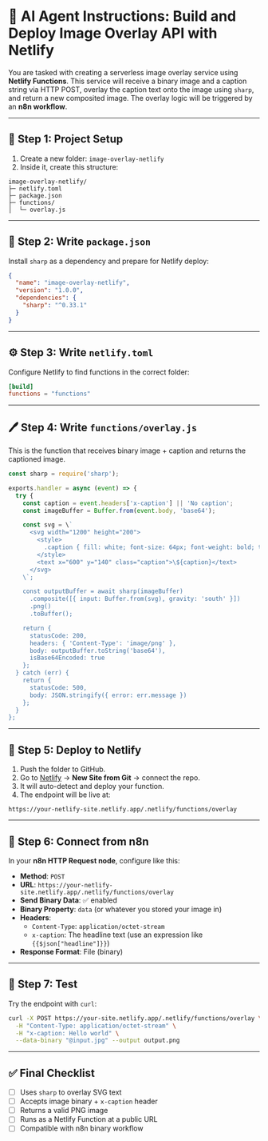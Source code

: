 # 🧠 AI Agent Instructions: Build and Deploy Image Overlay API with Netlify

You are tasked with creating a serverless image overlay service using **Netlify Functions**. This service will receive a binary image and a caption string via HTTP POST, overlay the caption text onto the image using `sharp`, and return a new composited image. The overlay logic will be triggered by an **n8n workflow**.

---

## 📁 Step 1: Project Setup

1. Create a new folder: `image-overlay-netlify`
2. Inside it, create this structure:

```
image-overlay-netlify/
├─ netlify.toml
├─ package.json
├─ functions/
│  └─ overlay.js
```

---

## 🧾 Step 2: Write `package.json`

Install `sharp` as a dependency and prepare for Netlify deploy:

```json
{
  "name": "image-overlay-netlify",
  "version": "1.0.0",
  "dependencies": {
    "sharp": "^0.33.1"
  }
}
```

---

## ⚙️ Step 3: Write `netlify.toml`

Configure Netlify to find functions in the correct folder:

```toml
[build]
functions = "functions"
```

---

## 🖊️ Step 4: Write `functions/overlay.js`

This is the function that receives binary image + caption and returns the captioned image.

```js
const sharp = require('sharp');

exports.handler = async (event) => {
  try {
    const caption = event.headers['x-caption'] || 'No caption';
    const imageBuffer = Buffer.from(event.body, 'base64');

    const svg = \`
      <svg width="1200" height="200">
        <style>
          .caption { fill: white; font-size: 64px; font-weight: bold; text-anchor: middle; }
        </style>
        <text x="600" y="140" class="caption">\${caption}</text>
      </svg>
    \`;

    const outputBuffer = await sharp(imageBuffer)
      .composite([{ input: Buffer.from(svg), gravity: 'south' }])
      .png()
      .toBuffer();

    return {
      statusCode: 200,
      headers: { 'Content-Type': 'image/png' },
      body: outputBuffer.toString('base64'),
      isBase64Encoded: true
    };
  } catch (err) {
    return {
      statusCode: 500,
      body: JSON.stringify({ error: err.message })
    };
  }
};
```

---

## 🚀 Step 5: Deploy to Netlify

1. Push the folder to GitHub.
2. Go to [Netlify](https://app.netlify.com/) → **New Site from Git** → connect the repo.
3. It will auto-detect and deploy your function.
4. The endpoint will be live at:

```
https://your-netlify-site.netlify.app/.netlify/functions/overlay
```

---

## 🔁 Step 6: Connect from n8n

In your **n8n HTTP Request node**, configure like this:

- **Method**: `POST`  
- **URL**: `https://your-netlify-site.netlify.app/.netlify/functions/overlay`
- **Send Binary Data**: ✅ enabled
- **Binary Property**: `data` (or whatever you stored your image in)
- **Headers**:
  - `Content-Type`: `application/octet-stream`
  - `x-caption`: The headline text (use an expression like `{{$json["headline"]}}`)
- **Response Format**: File (binary)

---

## 🧪 Step 7: Test

Try the endpoint with `curl`:

```bash
curl -X POST https://your-site.netlify.app/.netlify/functions/overlay \
  -H "Content-Type: application/octet-stream" \
  -H "x-caption: Hello world" \
  --data-binary "@input.jpg" --output output.png
```

---

## ✅ Final Checklist

- [ ] Uses `sharp` to overlay SVG text
- [ ] Accepts image binary + `x-caption` header
- [ ] Returns a valid PNG image
- [ ] Runs as a Netlify Function at a public URL
- [ ] Compatible with n8n binary workflow
